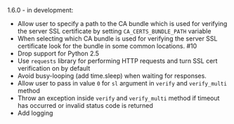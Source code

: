 1.6.0 - in development:

* Allow user to specify a path to the CA bundle which is used for verifying the
  server SSL certificate by setting `CA_CERTS_BUNDLE_PATH` variable
* When selecting which CA bundle is used for verifying the server SSL
  certificate look for the bundle in some common locations. #10
* Drop support for Python 2.5
* Use `requests` library for performing HTTP requests and turn SSL cert
  verification on by default
* Avoid busy-looping (add time.sleep) when waiting for responses.
* Allow user to pass in value `0` for `sl` argument in `verify` and
  `verify_multi` method
* Throw an exception inside `verify` and `verify_multi` method if timeout has
  occurred or invalid status code is returned
* Add logging
